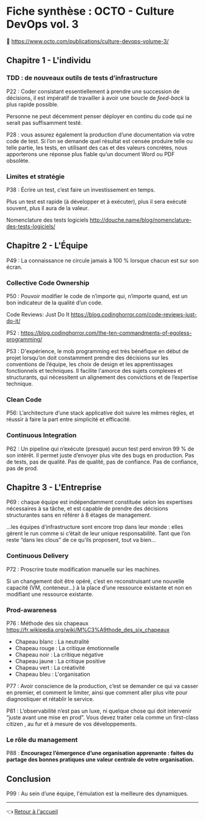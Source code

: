 # Fiche synthèse : OCTO - Culture DevOps vol. 3

:link: <https://www.octo.com/publications/culture-devops-volume-3/>

## Chapitre 1 - L'individu

### TDD : de nouveaux outils de tests d’infrastructure

P22 : Coder consistant essentiellement à prendre une succession de décisions, il est impératif de travailler à avoir une boucle de _feed-back_ la plus rapide possible.

Personne ne peut décemment penser déployer en continu du code qui ne
serait pas suffisamment testé.

P28 : vous assurez également la production d’une documentation via votre code de test. Si l’on se demande quel résultat est censée produire telle ou telle partie, les tests, en utilisant des cas et des valeurs concrètes, nous
apporterons une réponse plus fiable qu’un document Word ou PDF obsolète.

### Limites et stratégie

P38 : Écrire un test, c’est faire un investissement en temps.

Plus un test est rapide (à développer et à exécuter), plus il sera exécuté souvent, plus il aura de la valeur.

Nomenclature des tests logiciels <http://douche.name/blog/nomenclature-des-tests-logiciels/>

## Chapitre 2 - L'Équipe

P49 : La connaissance ne circule jamais à 100 % lorsque chacun est sur son
écran.

### Collective Code Ownership

P50 : Pouvoir modifier le code de n’importe qui, n’importe quand, est un bon
indicateur de la qualité d’un code.

Code Reviews: Just Do It <https://blog.codinghorror.com/code-reviews-just-do-it/>

P52 : <https://blog.codinghorror.com/the-ten-commandments-of-egoless-programming/>

P53 : D'expérience, le mob programming est très bénéfique en début de projet lorsqu’on doit constamment prendre des décisions sur les conventions de l’équipe, les choix de design et les apprentissages fonctionnels et techniques. Il facilite l'amorce des sujets complexes et
structurants, qui nécessitent un alignement des convictions et de l’expertise technique.

### Clean Code

P56: L’architecture d’une stack applicative doit suivre les mêmes règles, et réussir à faire la part entre simplicité et efficacité.

### Continuous Integration

P62 : Un pipeline qui n’exécute (presque) aucun test perd environ 99 % de son intérêt. Il permet juste d’envoyer plus vite des bugs en production. Pas de tests, pas de qualité. Pas de qualité, pas de confiance. Pas de confiance, pas de prod.

## Chapitre 3 - L'Entreprise

P69 : chaque équipe est indépendamment constituée selon les expertises
nécessaires à sa tâche, et est capable de prendre des décisions structurantes sans en référer à 8 étages de management.

...les équipes d’infrastructure sont encore trop dans leur monde : elles gèrent le run comme si c’était de leur unique responsabilité. Tant que l’on reste “dans les clous” de ce qu’ils proposent, tout va bien...

### Continuous Delivery

P72 : Proscrire toute modification manuelle sur les machines.

Si un changement doit être opéré, c’est en reconstruisant une nouvelle capacité (VM, conteneur...) à la place d’une ressource existante et non en modifiant une ressource existante.

### Prod-awareness

P76 : Méthode des six chapeaux <https://fr.wikipedia.org/wiki/M%C3%A9thode_des_six_chapeaux>

* Chapeau blanc : La neutralité
* Chapeau rouge : La critique émotionnelle
* Chapeau noir : La critique négative
* Chapeau jaune : La critique positive
* Chapeau vert : La créativité
* Chapeau bleu : L'organisation

P77 : Avoir conscience de la production, c’est se demander ce qui va casser en premier, et comment le limiter, ainsi que comment aller plus vite pour diagnostiquer et rétablir le service.

P81 : L’observabilité n’est pas un luxe, ni quelque chose qui doit intervenir “juste avant une mise en prod”. Vous devez traiter cela comme un first-class citizen , au fur et à mesure de vos développements.

### Le rôle du management

P88 : **Encouragez l’émergence d’une organisation apprenante : faites du partage des bonnes pratiques une valeur centrale de votre organisation.**

## Conclusion

P99 : Au sein d’une équipe, l'émulation est la meilleure des dynamiques.

---
:point_left: [Retour à l'accueil](../README.md)
